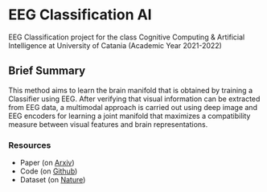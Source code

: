 # EEG Classification AI
EEG Classification project for the class Cognitive Computing &amp; Artificial Intelligence at University of Catania (Academic Year 2021-2022)

## Brief Summary 
This method aims to learn the brain manifold that is obtained by training a Classifier using EEG. After verifying that visual information can be extracted from EEG data, a multimodal approach is carried out using deep image and EEG encoders for learning a joint manifold that maximizes a compatibility measure between visual features and brain representations.

### Resources 
* Paper (on [Arxiv](https://arxiv.org/abs/1810.10974))
* Code (on [Github](https://github.com/perceivelab/eeg_visual_classification))
* Dataset (on [Nature](https://www.nature.com/articles/sdata2018308/tables/6))